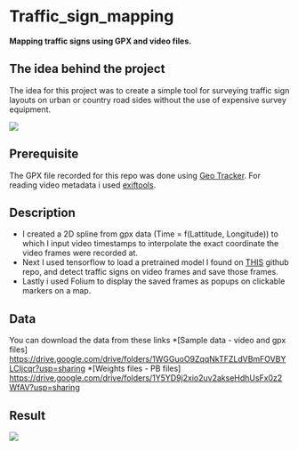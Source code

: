 # Traffic_sign_mapping

**Mapping traffic signs using GPX and video files.**
## The idea behind the project
The idea for this project was to create a simple tool for surveying traffic sign layouts on urban or country road sides without the use of expensive survey equipment. 

![](https://github.com/1230grams/Traffic_sign_mapping/blob/master/traffic_signs.gif?raw=true)

 
## Prerequisite
The GPX file recorded for this repo was done using [Geo Tracker](https://play.google.com/store/apps/details?id=com.ilyabogdanovich.geotracker&hl=sr). 
For reading video metadata i used [exiftools](https://exiftool.org/).

## Description
* I created a 2D spline from gpx data (Time = f(Lattitude, Longitude)) to which I input video timestamps to interpolate the exact coordinate the video frames were recorded at. 
* Next I used tensorflow to load a pretrained model I found on [THIS](https://github.com/aarcosg/traffic-sign-detection) github repo, and detect traffic signs on video frames and save those frames.
* Lastly i used Folium to display the saved frames as popups on clickable markers on a map.  

## Data
You can download the data from these links
*[Sample data - video and gpx files] https://drive.google.com/drive/folders/1WGGuoO9ZqqNkTFZLdVBmFOVBYLCIjcqr?usp=sharing
*[Weights files - PB files] https://drive.google.com/drive/folders/1Y5YD9j2xio2uv2akseHdhUsFx0z2WfAV?usp=sharing

## Result
![](https://github.com/1230grams/Traffic_sign_mapping/blob/master/Map.gif?raw=true)
